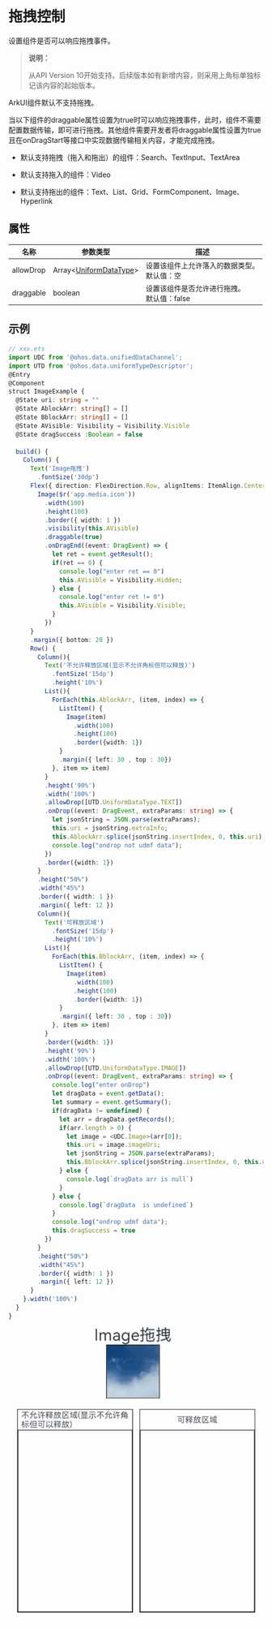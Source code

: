 # 拖拽控制

设置组件是否可以响应拖拽事件。

> **说明：**
> 
> 从API Version 10开始支持。后续版本如有新增内容，则采用上角标单独标记该内容的起始版本。

ArkUI组件默认不支持拖拽。

当以下组件的draggable属性设置为true时可以响应拖拽事件，此时，组件不需要配置数据传输，即可进行拖拽。其他组件需要开发者将draggable属性设置为true且在onDragStart等接口中实现数据传输相关内容，才能完成拖拽。

- 默认支持拖拽（拖入和拖出）的组件：Search、TextInput、TextArea

- 默认支持拖入的组件：Video

- 默认支持拖出的组件：Text、List、Grid、FormComponent、Image、Hyperlink


## 属性

| 名称 | 参数类型 | 描述 |
| -------- | -------- | -------- |
| allowDrop | Array\<[UniformDataType](../apis/js-apis-data-uniformTypeDescriptor.md#uniformdatatype)> | 设置该组件上允许落入的数据类型。<br/>默认值：空<br/> |
| draggable | boolean | 设置该组件是否允许进行拖拽。<br/>默认值：false<br/> |


## 示例

```ts
// xxx.ets
import UDC from '@ohos.data.unifiedDataChannel';
import UTD from '@ohos.data.uniformTypeDescriptor';
@Entry
@Component
struct ImageExample {
  @State uri: string = ""
  @State AblockArr: string[] = []
  @State BblockArr: string[] = []
  @State AVisible: Visibility = Visibility.Visible
  @State dragSuccess :Boolean = false

  build() {
    Column() {
      Text('Image拖拽')
        .fontSize('30dp')
      Flex({ direction: FlexDirection.Row, alignItems: ItemAlign.Center, justifyContent: FlexAlign.SpaceAround }) {
        Image($r('app.media.icon'))
          .width(100)
          .height(100)
          .border({ width: 1 })
          .visibility(this.AVisible)
          .draggable(true)
          .onDragEnd((event: DragEvent) => {
            let ret = event.getResult();
            if(ret == 0) {
              console.log("enter ret == 0")
              this.AVisible = Visibility.Hidden;
            } else {
              console.log("enter ret != 0")
              this.AVisible = Visibility.Visible;
            }
          })
      }
      .margin({ bottom: 20 })
      Row() {
        Column(){
          Text('不允许释放区域(显示不允许角标但可以释放)')
            .fontSize('15dp')
            .height('10%')
          List(){
            ForEach(this.AblockArr, (item, index) => {
              ListItem() {
                Image(item)
                  .width(100)
                  .height(100)
                  .border({width: 1})
              }
              .margin({ left: 30 , top : 30})
            }, item => item)
          }
          .height('90%')
          .width('100%')
          .allowDrop([UTD.UniformDataType.TEXT])
          .onDrop((event: DragEvent, extraParams: string) => {
            let jsonString = JSON.parse(extraParams);
            this.uri = jsonString.extraInfo;
            this.AblockArr.splice(jsonString.insertIndex, 0, this.uri);
            console.log("ondrop not udmf data");
          })
          .border({width: 1})
        }
        .height("50%")
        .width("45%")
        .border({ width: 1 })
        .margin({ left: 12 })
        Column(){
          Text('可释放区域')
            .fontSize('15dp')
            .height('10%')
          List(){
            ForEach(this.BblockArr, (item, index) => {
              ListItem() {
                Image(item)
                  .width(100)
                  .height(100)
                  .border({width: 1})
              }
              .margin({ left: 30 , top : 30})
            }, item => item)
          }
          .border({width: 1})
          .height('90%')
          .width('100%')
          .allowDrop([UTD.UniformDataType.IMAGE])
          .onDrop((event: DragEvent, extraParams: string) => {
            console.log("enter onDrop")
            let dragData = event.getData();
            let summary = event.getSummary();
            if(dragData != undefined) {
              let arr = dragData.getRecords();
              if(arr.length > 0) {
                let image = <UDC.Image>(arr[0]);
                this.uri = image.imageUri;
                let jsonString = JSON.parse(extraParams);
                this.BblockArr.splice(jsonString.insertIndex, 0, this.uri);
              } else {
                console.log(`dragData arr is null`)
              }
            } else {
              console.log(`dragData  is undefined`)
            }
            console.log("ondrop udmf data");
            this.dragSuccess = true
          })
        }
        .height("50%")
        .width("45%")
        .border({ width: 1 })
        .margin({ left: 12 })
      }
    }.width('100%')
  }
}
```

![dragImage.gif](figures/dragImage.gif)
